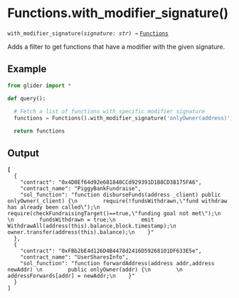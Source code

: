 # Functions.with\_modifier\_signature()

`with_modifier_signature(`_`signature: str`_`) →` [`Functions`](./)

Adds a filter to get functions that have a modifier with the given signature.

## Example

```python
from glider import *

def query():
  
  # Fetch a list of functions with specific modifier signature
  functions = Functions().with_modifier_signature('onlyOwner(address)').exec(10)

  return functions
```

## Output

<pre class="language-json"><code class="lang-json"><strong>[
</strong>  {
    "contract": "0x4D0Ef64d92e681840CCd929391D1B8CD3B175FA6",
    "contract_name": "PiggyBankFundraise",
    "sol_function": "function disburseFunds(address _client) public onlyOwner(_client) {\n        require(!fundsWithdrawn,\"fund withdraw has already been called\");\n        require(checkFundraisingTarget()==true,\"funding goal not met\");\n        \n        fundsWithdrawn = true;\n        emit WithdrawAll(address(this).balance,block.timestamp);\n        owner.transfer(address(this).balance);\n    }"
  },
  {
    "contract": "0xFBb2bE4d126D4B4478d2416D59268101DF633E5e",
    "contract_name": "UserSharesInfo",
    "sol_function": "function forwardAddress(address addr,address newAddr) \n        public onlyOwner(addr) {\n        \n        addressForwards[addr] = newAddr;\n    }"
  }
]
</code></pre>
